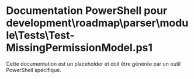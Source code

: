 # Documentation PowerShell pour development\roadmap\parser\module\Tests\Test-MissingPermissionModel.ps1

Cette documentation est un placeholder et doit être générée par un outil PowerShell spécifique.

